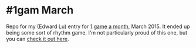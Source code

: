 
\#1gam March
===========

Repo for my (Edward Lu) entry for [1 game a month](http://www.onegameamonth.com/), March 2015. It ended up being some sort of rhythm game. I'm not particularly proud of this one, but you can [check it out here](https://straypixels.net/1gam/mar/public/index.html).
